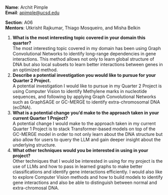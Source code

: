 **Name**: Archit Pimple<br>
**Email**: apimple@ucsd.edu

**Section**: A06<br>
**Mentors**: Utkrisht Rajkumar, Thiago Mosqueiro, and Misha Belkin

1. **What is the most interesting topic covered in your domain this quarter?**<br>
   The most interesting topic covered in my domain has been using Graph Convolutional Networks to identify long-range dependencies in gene interactions. This method allows not only to learn global structure of DNA but also local subsets to learn better interactions between genes in an optimized method.
2. **Describe a potential investigation you would like to pursue for your Quarter 2 Project.**<br>
   A potential investigation I would like to pursue in my Quarter 2 Project is using Computer Vision to identify Methylene marks in nucleotide sequences, and following by applying Graph Convolutional Networks such as GraphSAGE or GC-MERGE to identify extra-chromosomal DNA (ecDNA).
3. **What is a potential change you’d make to the approach taken in your current Quarter 1 Project?**<br>
   A potential change I would make to the approach taken in my current Quarter 1 Project is to stack Transformer-based models on top of the GC-MERGE model in order to not only learn about the DNA structure but also allow for users to query the LLM and gain deeper insight about the underlying structure.
4. **What other techniques would you be interested in using in your project?**<br>
   Other techniques that I would be interested in using for my project is the use of LLMs and how to pass in learned graphs to make better classifications and identify gene interactions efficiently. I would also like to explore Computer Vision methods and how to build models to identify gene interactions and also be able to distinguish between normal and extra-chromosal DNA.
